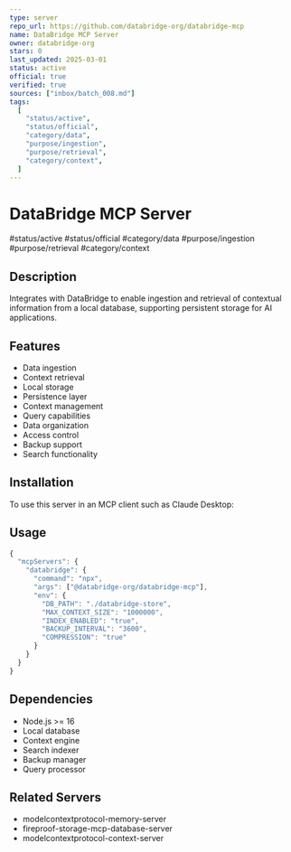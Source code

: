 ```yaml
--- 
type: server
repo_url: https://github.com/databridge-org/databridge-mcp
name: DataBridge MCP Server
owner: databridge-org
stars: 0
last_updated: 2025-03-01
status: active
official: true
verified: true
sources: ["inbox/batch_008.md"]
tags:
  [
    "status/active",
    "status/official",
    "category/data",
    "purpose/ingestion",
    "purpose/retrieval",
    "category/context",
  ]
---
```


# DataBridge MCP Server

#status/active #status/official #category/data #purpose/ingestion #purpose/retrieval #category/context

## Description

Integrates with DataBridge to enable ingestion and retrieval of contextual information from a local database, supporting persistent storage for AI applications.

## Features

- Data ingestion
- Context retrieval
- Local storage
- Persistence layer
- Context management
- Query capabilities
- Data organization
- Access control
- Backup support
- Search functionality

## Installation

To use this server in an MCP client such as Claude Desktop:

## Usage

```javascript
{
  "mcpServers": {
    "databridge": {
      "command": "npx",
      "args": ["@databridge-org/databridge-mcp"],
      "env": {
        "DB_PATH": "./databridge-store",
        "MAX_CONTEXT_SIZE": "1000000",
        "INDEX_ENABLED": "true",
        "BACKUP_INTERVAL": "3600",
        "COMPRESSION": "true"
      }
    }
  }
}
```

## Dependencies

- Node.js >= 16
- Local database
- Context engine
- Search indexer
- Backup manager
- Query processor

## Related Servers

- modelcontextprotocol-memory-server
- fireproof-storage-mcp-database-server
- modelcontextprotocol-context-server